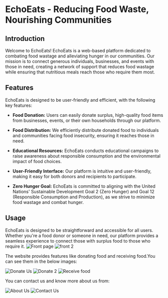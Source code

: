 # EchoEats - Reducing Food Waste, Nourishing Communities

## Introduction

Welcome to EchoEats! EchoEats is a web-based platform dedicated to combating food wastage and alleviating hunger in our communities. Our mission is to connect generous individuals, businesses, and events with those in need, creating a network of support that reduces food wastage while ensuring that nutritious meals reach those who require them most.

## Features

EchoEats is designed to be user-friendly and efficient, with the following key features:

- **Food Donation:** Users can easily donate surplus, high-quality food items from businesses, events, or their own households through our platform.

- **Food Distribution:** We efficiently distribute donated food to individuals and communities facing food insecurity, ensuring it reaches those in need.

- **Educational Resources:** EchoEats conducts educational campaigns to raise awareness about responsible consumption and the environmental impact of food choices.

- **User-Friendly Interface:** Our platform is intuitive and user-friendly, making it easy for both donors and recipients to participate.

- **Zero Hunger Goal:** EchoEats is committed to aligning with the United Nations' Sustainable Development Goal 2 (Zero Hunger) and Goal 12 (Responsible Consumption and Production), as we strive to minimize food wastage and combat hunger.


## Usage

EchoEats is designed to be straightforward and accessible for all users. Whether you're a food donor or someone in need, our platform provides a seamless experience to connect those with surplus food to those who require it.
![Front page](https://github.com/sritambiswal2003/EchoEats/assets/139357786/597452ed-b83f-4bb1-bd2d-2981c88b41cc)
![front 2](https://github.com/sritambiswal2003/EchoEats/assets/139357786/8c683015-daa4-484a-824e-3790a5e915f0)

The website provides features like donating food and receiving food.You can see them in the below images:

![Donate Us](https://github.com/sritambiswal2003/EchoEats/assets/139357786/f9bf3c2f-50ef-42ed-a65c-f939a63619a3)
![Donate 2](https://github.com/sritambiswal2003/EchoEats/assets/139357786/ece9fec1-a1af-4893-a214-4d7c0c85917a)
![Receive food](https://github.com/sritambiswal2003/EchoEats/assets/139357786/619f29ff-971a-4cc8-b885-e4d0d0f42445)

You can contact us and know more about us from:

![About Us](https://github.com/sritambiswal2003/EchoEats/assets/139357786/7e673646-7847-4aa0-8c67-5bdb45848f3c)
![Contact Us](https://github.com/sritambiswal2003/EchoEats/assets/139357786/8b327421-1357-4f63-8946-2d7306886148)






